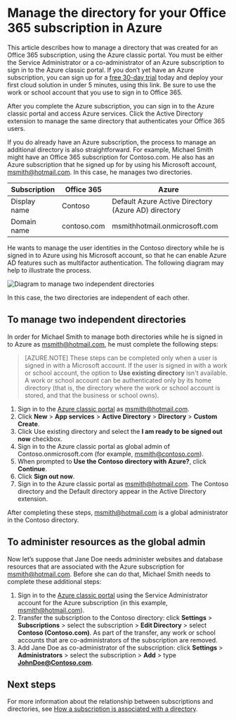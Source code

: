 <properties
   pageTitle="Manage the directory for your Office 365 subscription in Azure | Microsoft Azure"
   description="Managing an Office 365 subscription directory using Azure Active Directory and the Azure classic portal"
   services="active-directory"
   documentationCenter=""
   authors="curtand"
   manager="femila"
   editor=""/>

<tags
   ms.service="active-directory"
   ms.devlang="na"
   ms.topic="get-started-article"
   ms.tgt_pltfrm="na"
   ms.workload="identity"
   ms.date="08/23/2016"
   ms.author="curtand"/>

# <a name="manage-the-directory-for-your-office-365-subscription-in-azure"></a>Manage the directory for your Office 365 subscription in Azure

This article describes how to manage a directory that was created for an Office 365 subscription, using the Azure classic portal. You must be either the Service Administrator or a co-administrator of an Azure subscription to sign in to the Azure classic portal. If you don’t yet have an Azure subscription, you can sign up for a [free 30-day trial](https://azure.microsoft.com/trial/get-started-active-directory/) today and deploy your first cloud solution in under 5 minutes, using this link. Be sure to use the work or school account that you use to sign in to Office 365.

After you complete the Azure subscription, you can sign in to the Azure classic portal and access Azure services. Click the Active Directory extension to manage the same directory that authenticates your Office 365 users.

If you do already have an Azure subscription, the process to manage an additional directory is also straightforward. For example, Michael Smith might have an Office 365 subscription for Contoso.com. He also has an Azure subscription that he signed up for by using his Microsoft account, msmith@hotmail.com. In this case, he manages two directories.

  Subscription |  Office 365  |  Azure
  -------------- | ------------- | -------------------------------
  Display name |  Contoso  |     Default Azure Active Directory (Azure AD) directory
  Domain name  |  contoso.com  | msmithhotmail.onmicrosoft.com

He wants to manage the user identities in the Contoso directory while he is signed in to Azure using his Microsoft account, so that he can enable Azure AD features such as multifactor authentication. The following diagram may help to illustrate the process.

![Diagram to manage two independent directories](./media/active-directory-manage-o365-subscription/AAD_O365_03.png)

In this case, the two directories are independent of each other.

## <a name="to-manage-two-independent-directories"></a>To manage two independent directories
In order for Michael Smith to manage both directories while he is signed in to Azure as msmith@hotmail.com, he must complete the following steps:

> [AZURE.NOTE]
> These steps can be completed only when a user is signed in with a Microsoft account. If the user is signed in with a work or school account, the option to **Use existing directory** isn't available. A work or school account can be authenticated only by its home directory (that is, the directory where the work or school account is stored, and that the business or school owns).

1.  Sign in to the [Azure classic portal](https://manage.windowsazure.com) as msmith@hotmail.com.
2.  Click **New** > **App services** > **Active Directory** > **Directory** > **Custom Create**.
3.  Click Use existing directory and select the **I am ready to be signed out now** checkbox.
4.  Sign in to the Azure classic portal as global admin of Contoso.onmicrosoft.com (for example, msmith@contoso.com).
5.  When prompted to **Use the Contoso directory with Azure?**, click **Continue**.
6.  Click **Sign out now**.
7.  Sign in to the Azure classic portal as msmith@hotmail.com. The Contoso directory and the Default directory appear in the Active Directory extension.

After completing these steps, msmith@hotmail.com is a global administrator in the Contoso directory.

## <a name="to-administer-resources-as-the-global-admin"></a>To administer resources as the global admin
Now let’s suppose that Jane Doe needs administer websites and database resources that are associated with the Azure subscription for msmith@hotmail.com. Before she can do that, Michael Smith needs to complete these additional steps:

1.  Sign in to the [Azure classic portal](https://manage.windowsazure.com) using the Service Administrator account for the Azure subscription (in this example, msmith@hotmail.com).
2.  Transfer the subscription to the Contoso directory: click **Settings** > **Subscriptions** > select the subscription > **Edit Directory** > select **Contoso (Contoso.com)**. As part of the transfer, any work or school accounts that are co-administrators of the subscription are removed.
3.  Add Jane Doe as co-administrator of the subscription: click **Settings** > **Administrators** > select the subscription > **Add** > type **JohnDoe@Contoso.com**.

## <a name="next-steps"></a>Next steps
For more information about the relationship between subscriptions and directories, see [How a subscription is associated with a directory](active-directory-how-subscriptions-associated-directory.md).
